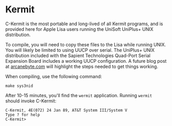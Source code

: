 # Kermit

C-Kermit is the most portable and long-lived of all Kermit programs, and is
provided here for Apple Lisa users running the UniSoft UniPlus+ UNIX
distribution.

To compile, you will need to copy these files to the Lisa while running UNIX.
You will likely be limited to using UUCP over serial. The UniPlus+ UNIX
distribution included with the Sapient Technologies Quad-Port Serial Expansion
Board includes a working UUCP configuration. A future blog post at
[arcanebyte.com](https://www.arcanebyte.com) will highlight the steps needed
to get things working.

When compiling, use the following command:

	make sys3nid

After 10-15 minutes, you'll find the `wermit` application. Running `wermit`
should invoke C-Kermit:

	C-Kermit, 4E(072) 24 Jan 89, AT&T System III/System V
	Type ? for help
	C-Kermit>

